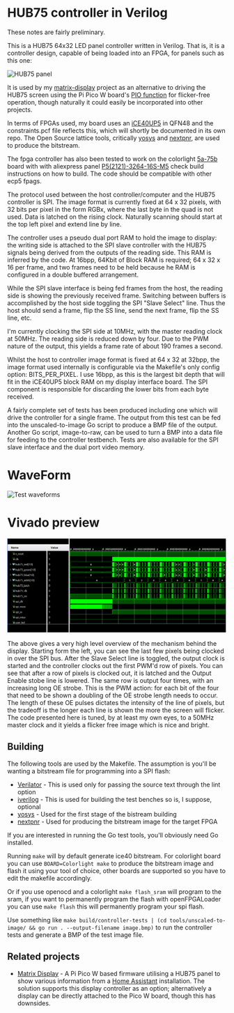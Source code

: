 # HUB75 controller in Verilog

These notes are fairly preliminary.

This is a HUB75 64x32 LED panel controller written in Verilog. That is, it is a controller design, capable of being loaded into an FPGA, for panels such as this one:

![HUB75 panel](images/hub75-panel.jpg)

It is used by my [matrix-display](https://github.com/aslak3/matrix-display) project as an alternative to driving the HUB75 screen using the Pi Pico W board's [PIO function](https://blues.com/blog/raspberry-pi-pico-pio/) for flicker-free operation, though naturally it could easily be incorporated into other projects.

In terms of FPGAs used, my board uses an [iCE40UP5](https://www.latticesemi.com/en/Products/FPGAandCPLD/iCE40UltraPlus) in QFN48 and the constraints.pcf file reflects this, which will shortly be documented in its own repo. The Open Source lattice tools, critically [yosys](https://github.com/YosysHQ/yosys) and [nextpnr](https://github.com/YosysHQ/nextpnr), are used to produce the bitstream.

The fpga controller has also been tested to work on the colorlight [5a-75b](https://github.com/q3k/chubby75/blob/master/5a-75b/hardware_V8.2.md) board with with aliexpress panel [P5(2121)-3264-16S-M5](https://www.aliexpress.com/item/1005006042450009.html) check build instructions on how to build. The code should be compatible with other ecp5 fpags. 

The protocol used between the host controller/computer and the HUB75 controller is SPI. The image format is currently fixed at 64 x 32 pixels, with 32 bits per pixel in the form RGBx, where the last byte in the quad is not used. Data is latched on the rising clock. Naturally scanning should start at the top left pixel and extend line by line.

The controller uses a pseudo dual port RAM to hold the image to display: the writing side is attached to the SPI slave controller with the HUB75 signals being derived from the outputs of the reading side. This RAM is inferred by the code. At 16bpp, 64Kbit of Block RAM is required; 64 x 32 x 16 per frame, and two frames need to be held because  he RAM is configured in a double buffered arrangement.

While the SPI slave interface is being fed frames from the host, the reading side is showing the previously received frame. Switching between buffers is accomplished by the host side toggling the SPI "Slave Select" line. Thus the host should send a frame, flip the SS line, send the next frame, flip the SS line, etc.

I'm currently clocking the SPI side at 10MHz, with the master reading clock at 50MHz. The reading side is reduced down by four. Due to the PWM nature of the output, this yields a frame rate of about 190 frames a second.

Whilst the host to controller image format is fixed at 64 x 32 at 32bpp, the image format used internally is configurable via the Makefile's only config option: BITS_PER_PIXEL. I use 16bpp, as this is the largest bit depth that will fit in the iCE40UP5 block RAM on my display interface board. The SPI component is responsible for discarding the lower bits from each byte received.

A fairly complete set of tests has been produced including one which will drive the controller for a single frame. The output from this test can be fed into the unscaled-to-image Go script to produce a BMP file of the output. Another Go script, image-to-raw, can be used to turn a BMP into a data file for feeding to the controller testbench. Tests are also available for the SPI slave interface and the dual port video memory.
# WaveForm

![Test waveforms](images/hub75-waveform.png)

# Vivado preview

![Vivado Tests](images/vivado_waveform.png)

The above gives a very high level overview of the mechanism behind the display. Starting form the left, you can see the last few pixels being clocked in over the SPI bus. After the Slave Select line is toggled, the output clock is started and the controller clocks out the first PWM'd row of pixels. You can see that after a row of pixels is clocked out, it is latched and the Output Enable stobe line is lowered. The same row is output four times, with an increasing long OE strobe. This is the PWM action: for each bit of the four that need to be shown a doubling of the OE strobe length needs to occur. The length of these OE pulses dictates the intensity of the line of pixels, but the tradeoff is the longer each line is shown the more the screen will flicker. The code presented here is tuned, by at least my own eyes, to a 50MHz master clock and it yields a flicker free image which is nice and bright.

## Building

The following tools are used by the Makefile. The assumption is you'll be wanting a bitstream file for programming into a SPI flash:

* [Verilator](https://www.veripool.org/verilator/) - This is used only for passing the source text through the lint option
* [iverilog](https://github.com/steveicarus/iverilog) - This is used for building the test benches so is, I suppose, optional
* [yosys](https://github.com/YosysHQ/yosys) - Used for the first stage of the bistream building
* [nextpnr](https://github.com/YosysHQ/nextpnr) - Used for producing the bitstream image for the target FPGA

If you are interested in running the Go test tools, you'll obviously need Go installed.

Running `make` will by default generate ice40 bitstream. For colorlight board you can use `BOARD=Colorlight make` to produce the bitstream image and flash it using your tool of choice, other boards are supported so you have to edit the makefile accordingly.

Or if you use openocd and a colorlight `make flash_sram` will program to the sram, if you want to permanently program the flash with openFPGALoader you can use  `make flash` this will permanently program your spi flash.

Use something like `make build/controller-tests | (cd tools/unscaled-to-image/ && go run . --output-filename image.bmp)` to run the controller tests and generate a BMP of the test image file.

## Related projects

* [Matrix Display](https://github.com/aslak3/matrix-display) - A Pi Pico W based firmware utilising a HUB75 panel to show various information from a [Home Assistant](https://www.home-assistant.io/) installation. The solution supports this display controller as an option; alternatively a display can be directly attached to the Pico W board, though this has downsides.
